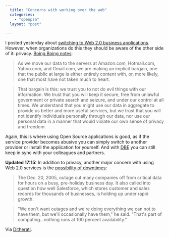 ```yaml
---
  title: "Concerns with working over the web"
  categories: 
    - "openpsa"
  layout: "post"

---
```

I posted yesterday about [switching to Web 2.0 business applications][1]. However, when organizations do this they should be aware of the other side of it: privacy. [Boing Boing notes][2]:

> As we move our data to the servers at Amazon.com, Hotmail.com, Yahoo.com, and Gmail.com, we are making an implicit bargain, one that the public at large is either entirely content with, or, more likely, one that most have not taken much to heart.

> That bargain is this: we trust you to not do evil things with our information. We trust that you will keep it secure, free from unlawful government or private search and seizure, and under our control at all times. We understand that you might use our data in aggregate to provide us better and more useful services, but we trust that you will not identify individuals personally through our data, nor use our personal data in a manner that would violate our own sense of privacy and freedom.

Again, this is where using Open Source applications is good, as if the service provider becomes abusive you can simply switch to another provider or install the application for yourself. And with [DBE][3] you can still keep in sync with your colleagues and partners.

__Updated 17:15:__ In addition to privacy, another major concern with using Web 2.0 services is the [possibility of downtimes][4]:

> The Dec. 20, 2005, outage cut many companies off from critical data for hours on a busy, pre-holiday business day. It also called into question how well Salesforce, which stores customer and sales records for thousands of businesses, is holding up under rapid growth.

> "We don't want outages and we're doing everything we can not to have them, but we'll occasionally have them," he said. "That's part of computing...nothing runs at 100 percent availability."

Via [Ditherati][5].

[1]: http://bergie.iki.fi/midcom-permalink-e0235677255a2962518839f3d60d6d12
[2]: http://www.boingboing.net/2006/01/19/feds_demand_user_dat.html
[3]: http://www.digital-ecosystem.org/
[4]: http://news.com.com/2100-1012_3-6027912.html
[5]: http://www.ditherati.net/